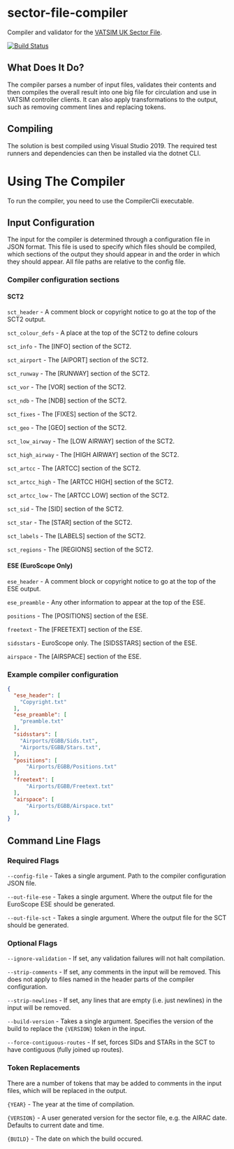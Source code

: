 # sector-file-compiler
Compiler and validator for the [VATSIM UK Sector File](https://github.com/VATSIM-UK/uk-sector-file).

[![Build Status](https://travis-ci.com/AndyTWF/sector-file-compiler.svg?branch=master)](https://travis-ci.com/AndyTWF/sector-file-compiler)

## What Does It Do?

The compiler parses a number of input files, validates their contents and then compiles the overall result into one big file for circulation and use in VATSIM controller clients. It can also apply transformations to the output, such as removing comment lines and replacing tokens.

## Compiling

The solution is best compiled using Visual Studio 2019. The required test runners and dependencies can then be installed via the dotnet CLI.

# Using The Compiler

To run the compiler, you need to use the CompilerCli executable.

## Input Configuration

The input for the compiler is determined through a configuration file in JSON format. This file is used to specify which files should be compiled, which sections of the output they should appear in and the order in which they should appear. All file paths are relative to the config file.

### Compiler configuration sections

#### SCT2
`sct_header` - A comment block or copyright notice to go at the top of the SCT2 output.

`sct_colour_defs` - A place at the top of the SCT2 to define colours

`sct_info` - The \[INFO\] section of the SCT2.

`sct_airport` - The \[AIPORT\] section of the SCT2.

`sct_runway` - The \[RUNWAY\] section of the SCT2.

`sct_vor` - The \[VOR\] section of the SCT2.

`sct_ndb` - The \[NDB\] section of the SCT2.

`sct_fixes` - The \[FIXES\] section of the SCT2.

`sct_geo` - The \[GEO\] section of the SCT2.

`sct_low_airway` - The \[LOW AIRWAY\] section of the SCT2.

`sct_high_airway` - The \[HIGH AIRWAY\] section of the SCT2.

`sct_artcc` - The \[ARTCC\] section of the SCT2.

`sct_artcc_high` - The \[ARTCC HIGH\] section of the SCT2.

`sct_artcc_low` - The \[ARTCC LOW\] section of the SCT2.

`sct_sid` - The \[SID\] section of the SCT2.

`sct_star` - The \[STAR\] section of the SCT2.

`sct_labels` - The \[LABELS\] section of the SCT2.

`sct_regions` - The \[REGIONS\] section of the SCT2.

#### ESE (EuroScope Only)
`ese_header` - A comment block or copyright notice to go at the top of the ESE output.

`ese_preamble` - Any other information to appear at the top of the ESE.

`positions` - The \[POSITIONS\] section of the ESE.

`freetext` - The \[FREETEXT\] section of the ESE.

`sidsstars` - EuroScope only. The \[SIDSSTARS\] section of the ESE.

`airspace` - The \[AIRSPACE\] section of the ESE.

### Example compiler configuration

```JSON
{
  "ese_header": [
    "Copyright.txt"
  ],
  "ese_preamble": [
    "preamble.txt"
  ],
  "sidsstars": [
    "Airports/EGBB/Sids.txt",
    "Airports/EGBB/Stars.txt",
  ],
  "positions": [
      "Airports/EGBB/Positions.txt"
  ],
  "freetext": [
      "Airports/EGBB/Freetext.txt"
  ],
  "airspace": [
      "Airports/EGBB/Airspace.txt"
  ],
}

```

## Command Line Flags

### Required Flags

`--config-file` - Takes a single argument. Path to the compiler configuration JSON file.

`--out-file-ese` - Takes a single argument. Where the output file for the EuroScope ESE should be generated.

`--out-file-sct` - Takes a single argument. Where the output file for the SCT should be generated.

### Optional Flags

`--ignore-validation` - If set, any validation failures will not halt compilation.

`--strip-comments` - If set, any comments in the input will be removed. This does not apply to files named in the header parts of the compiler configuration.

`--strip-newlines` - If set, any lines that are empty (i.e. just newlines) in the input will be removed.

`--build-version` - Takes a single argument. Specifies the version of the build to replace the `{VERSION}` token in the input.

`--force-contiguous-routes` - If set, forces SIDs and STARs in the SCT to have contiguous (fully joined up routes).

### Token Replacements

There are a number of tokens that may be added to comments in the input files, which will be replaced in the output.

`{YEAR}` - The year at the time of compilation.

`{VERSION}` - A user generated version for the sector file, e.g. the AIRAC date. Defaults to current date and time.

`{BUILD}` - The date on which the build occured.
